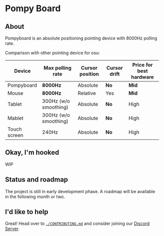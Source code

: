 # Pompy Board

## About

Pompyboard is an absolute positioning pointing device with 8000Hz polling rate.

Comparison with other pointing device for osu:

| Device       | Max polling rate      | Cursor position | Cursor drift | Price for best hardware |
| ------------ | --------------------- | --------------- | ------------ | ----------------------- |
| Pompyboard   | **8000Hz**            | Absolute        | **No**       | **Mid**                 |
| Mouse        | **8000Hz**            | Relative        | Yes          | **Mid**                 |
| Tablet       | 300Hz (w/o smoothing) | Absolute        | **No**       | High                    |
| Mablet       | 300Hz (w/o smoothing) | Absolute        | **No**       | High                    |
| Touch screen | 240Hz                 | Absolute        | **No**       | High                    |

## Okay, I'm hooked

WIP

## Status and roadmap

The project is still in early development phase.
A roadmap will be available in the following month or two.

## I'd like to help

Great! Head over to [`./CONTRIBUTING.md`](./CONTRIBUTING.md) and consider
joining our [Discord Server](https://discord.gg/h27rwcBn73).
